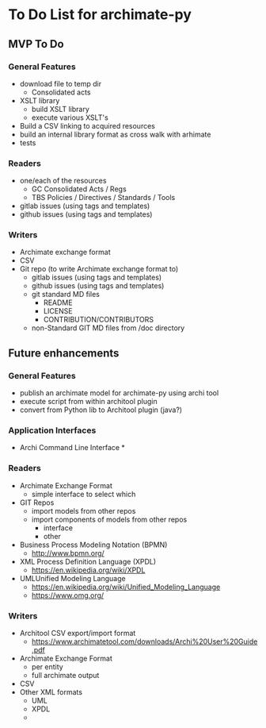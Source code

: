# To Do List for archimate-py

## MVP To Do
### General Features
* download file to temp dir
   * Consolidated acts
* XSLT library
    * build XSLT library
    * execute various XSLT's
* Build a CSV linking to acquired resources
* build an internal library format as cross walk with arhimate
* tests

### Readers
* one/each of the resources
    * GC Consolidated Acts / Regs
    * TBS Policies / Directives / Standards / Tools
* gitlab issues (using tags and templates)
* github issues (using tags and templates)

### Writers
* Archimate exchange format
* CSV
* Git repo (to write Archimate exchange format to)
    * gitlab issues (using tags and templates)
    * github issues (using tags and templates)
    * git standard MD files
        * README
        * LICENSE
        * CONTRIBUTION/CONTRIBUTORS
    * non-Standard GIT MD files from /doc directory
    
## Future enhancements

### General Features
* publish an archimate model for archimate-py using archi tool
* execute script from within architool plugin
* convert from Python lib to Architool plugin (java?)

### Application Interfaces
* Archi Command Line Interface
    * 


### Readers
* Archimate Exchange Format
    * simple interface to select which 
* GIT Repos
    * import models from other repos
    * import components of models from other repos
        * interface
        * other 
* Business Process Modeling Notation (BPMN)
    * http://www.bpmn.org/
* XML Process Definition Language (XPDL)
    * https://en.wikipedia.org/wiki/XPDL
* UMLUnified Modeling Language
    * https://en.wikipedia.org/wiki/Unified_Modeling_Language
    * https://www.omg.org/
### Writers
* Architool CSV export/import format
    * https://www.archimatetool.com/downloads/Archi%20User%20Guide.pdf
* Archimate Exchange Format
    * per entity
    * full archimate output
* CSV
* Other XML formats
    * UML
    * XPDL
    * 